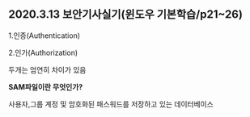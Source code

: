 ## 2020.3.13 보안기사실기(윈도우 기본학습/p21~26)



1.인증(Authentication)

2.인가(Authorization)

두개는 엄연히 차이가 있음 

**SAM파일이란 무엇인가?** 

사용자,그룹 계정 및 암호화된 패스워드를 저장하고 있는 데이터베이스